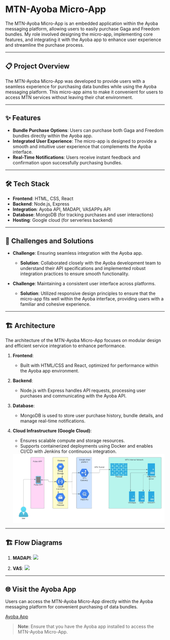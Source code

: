 # MTN-Ayoba Micro-App

The MTN-Ayoba Micro-App is an embedded application within the Ayoba messaging platform, allowing users to easily purchase Gaga and Freedom bundles. My role involved designing the micro-app, implementing core features, and integrating it with the Ayoba app to enhance user experience and streamline the purchase process.

---

## 📋 Project Overview

The MTN-Ayoba Micro-App was developed to provide users with a seamless experience for purchasing data bundles while using the Ayoba messaging platform. This micro-app aims to make it convenient for users to access MTN services without leaving their chat environment.

---

## ✨ Features

- **Bundle Purchase Options**: Users can purchase both Gaga and Freedom bundles directly within the Ayoba app.
- **Integrated User Experience**: The micro-app is designed to provide a smooth and intuitive user experience that complements the Ayoba interface.
- **Real-Time Notifications**: Users receive instant feedback and confirmation upon successfully purchasing bundles.

---

## 🛠️ Tech Stack

- **Frontend**: HTML, CSS, React
- **Backend**: Node.js, Express
- **Integration**: Ayoba API, MADAPI, VASAPPs API
- **Database**: MongoDB (for tracking purchases and user interactions)
- **Hosting**: Google cloud (for serverless backend)

---

## 🚧 Challenges and Solutions

- **Challenge**: Ensuring seamless integration with the Ayoba app.
  - **Solution**: Collaborated closely with the Ayoba development team to understand their API specifications and implemented robust integration practices to ensure smooth functionality.

- **Challenge**: Maintaining a consistent user interface across platforms.
  - **Solution**: Utilized responsive design principles to ensure that the micro-app fits well within the Ayoba interface, providing users with a familiar and cohesive experience.

---

## 🏗️ Architecture

The architecture of the MTN-Ayoba Micro-App focuses on modular design and efficient service integration to enhance performance.

1. **Frontend**:
   - Built with HTML/CSS and React, optimized for performance within the Ayoba app environment.

2. **Backend**:
   - Node.js with Express handles API requests, processing user purchases and communicating with the Ayoba API.

3. **Database**:
   - MongoDB is used to store user purchase history, bundle details, and manage real-time notifications.
  
4. **Cloud Infrastructure (Google Cloud)**:
   - Ensures scalable compute and storage resources.
   - Supports containerized deployments using Docker and enables CI/CD with Jenkins for continuous integration.

   <img src="https://github.com/TrishKedi/professional-projects/blob/main/assets/architectural-diagrams/Pulse%20APP%20Architecture.jpeg"/>

---

## 🏗️ Flow Diagrams

  1. **MADAPI**:
    <img src="https://github.com/TrishKedi/professional-projects/main/assets/transaction-flow-diagrams/Ayoba%20MADAPI%20-%201.jpeg"/>
  
  2. **VAS**:
    <img src="https://github.com/TrishKedi/professional-projects/main/assets/transaction-flow-diagrams/Ayoba%20VasApps.jpeg"/>

---

<!-- ## 🌐 Live Demo

Experience the MTN Pulse App live through one of the options below:

1. **[Interactive Web Demo (Hosted on Heroku)](https://your-heroku-app-link.com)** - A full-featured web version of the MTN Pulse App where you can explore features like data bundle purchases, promotional content, and in-app notifications.
   
2. **[Static Demo (GitHub Pages)](https://trishkedi.github.io/mtn-pulse-demo)** - A frontend-only version with mock data for a secure yet realistic experience.

3. **[Figma Prototype](https://www.figma.com/proto/your-prototype-link)** - Click through the app screens to explore the UI and see how the app flows from feature to feature.

4. **[Mobile APK Download](https://your-firebase-link.com)** - Test the app directly on your Android device (Demo version with limited features).

--- -->

## 🌐 Visit the Ayoba App

Users can access the MTN-Ayoba Micro-App directly within the Ayoba messaging platform for convenient purchasing of data bundles.

[Ayoba App](https://www.ayoba.me/web/home?lang=en)

> **Note**: Ensure that you have the Ayoba app installed to access the MTN-Ayoba Micro-App.
